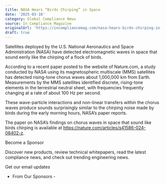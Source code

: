 ```yaml
---
title: NASA Hears “Birds Chirping” in Space
date: '2025-03-10'
category: Global Compliance News
source: In Compliance Magazine
originalUrl: 'https://incompliancemag.com/nasa-hears-birds-chirping-in-space/'
draft: true
---
```

Satellites deployed by the U.S. National Aeronautics and Space Administration (NASA) have detected electromagnetic waves in space that sound eerily like the chirping of a flock of birds.

According to a recent paper posted to the website of Nature.com, a study conducted by NASA using its magnetospheric multiscale (MMS) satellites has detected rising-tone chorus waves about 1,000,000 km from Earth. Measurements by the MMS satellites identified discrete, rising-tone elements in the terrestrial neutral sheet, with frequencies frequently changing at a rate of about 100 Hz per second.

These wave-particle interactions and non-linear transfers within the chorus waves produce sounds surprisingly similar to the chirping noise made by birds during the early morning hours, NASA’s paper reports.

The paper on NASA’s findings on chorus waves in space that sound like birds chirping is available at https://nature.com/articles/s41586-024-08402-z.

Become a Sponsor

Discover new products, review technical whitepapers, read the latest compliance news, and check out trending engineering news.

Get our email updates

- From Our Sponsors -
